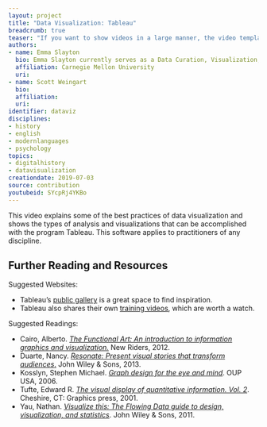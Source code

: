 ```yaml
---
layout: project
title: "Data Visualization: Tableau"
breadcrumb: true
teaser: "If you want to show videos in a large manner, the video template is the right choice."
authors: 
- name: Emma Slayton
  bio: Emma Slayton currently serves as a Data Curation, Visualization, and GIS Specialist at the Carnegie Mellon University Libraries. She received her PhD in Archeology in 2018 from the University of Leiden. As an archaeologist, she focused on using computer modeling to hypothesize the location of early canoe routes in the Caribbean. She has experience working with GIS and other data visualization tools. This knowledge aids her work at CMU, where she plans workshops and other content to promote the use of various data visualization methods, tools, and techniques.
  affiliation: Carnegie Mellon University
  uri:
- name: Scott Weingart
  bio:
  affiliation:
  uri:
identifier: dataviz
disciplines: 
- history
- english
- modernlanguages
- psychology
topics:
- digitalhistory
- datavisualization
creationdate: 2019-07-03
source: contribution
youtubeid: SYcpRj4YKBo
---
```



This video explains some of the best practices of data visualization and shows the types of analysis and visualizations that can be accomplished with the program Tableau. This software applies to practitioners of any discipline.

## Further Reading and Resources

Suggested Websites:
  - Tableau’s [public gallery](https://public.tableau.com/en-us/s/gallery) is a great space to find inspiration. 
  - Tableau also shares their own [training videos](https://www.tableau.com/learn/training), which are worth a watch. 

Suggested Readings: 
  - Cairo, Alberto. [*The Functional Art: An introduction to information graphics and visualization.*](https://books.google.com/books?id=xwjhh6Wu-VUC&dq=Cairo,+Alberto.+The+Functional+Art:+An+introduction+to+information+graphics+and+visualization.+New+Riders,+2012.&source=gbs_navlinks_s) New Riders, 2012.
  - Duarte, Nancy. [*Resonate: Present visual stories that transform audiences*.](https://books.google.com/books?id=xzceAwAAQBAJ&dq=Duarte,+Nancy.+Resonate:+Present+visual+stories+that+transform+audiences.+John+Wiley+%26+Sons,+2013.&source=gbs_navlinks_s) John Wiley & Sons, 2013.
  - Kosslyn, Stephen Michael. [*Graph design for the eye and mind*](https://books.google.com/books?id=dNe7GktaOF4C&dq=Kosslyn,+Stephen+Michael.+Graph+design+for+the+eye+and+mind.&source=gbs_navlinks_s). OUP USA, 2006.
  - Tufte, Edward R. [*The visual display of quantitative information. Vol. 2*](https://books.google.com/books?id=GTd5oQEACAAJ&dq=the+visual+display+of+quantitative+information+2001&hl=en&sa=X&ved=0ahUKEwj5kdbq2qrjAhVkneAKHRb6BjIQ6AEILzAB). Cheshire, CT: Graphics press, 2001.
  - Yau, Nathan. [*Visualize this: The Flowing Data guide to design, visualization, and statistics*](https://books.google.com/books?id=CB9XRIv9oigC&dq=Yau,+Nathan.+Visualize+this:+The+Flowing+Data+guide+to+design,+visualization,+and+statistics.+John+Wiley+%26+Sons,+2011.&source=gbs_navlinks_s). John Wiley & Sons, 2011.
